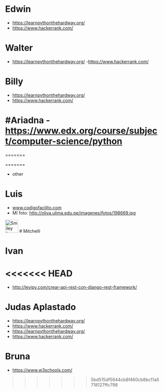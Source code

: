 # Edwin
- https://learnpythonthehardway.org/
- https://www.hackerrank.com/

# Walter
- https://learnpythonthehardway.org/
-https://www.hackerrank.com/

# Billy
- https://learnpythonthehardway.org/
- https://www.hackerrank.com/


#Ariadna
-https://www.edx.org/course/subject/computer-science/python
=======

=======

=======
- other

# Luis
- www.codigofacilito.com
- MI foto:
http://oliva.ulima.edu.pe/imagenes/fotos/198669.jpg 
 <img src="http://oliva.ulima.edu.pe/imagenes/fotos/198669.jpg" alt="Smiley face" height="42" width="42"> 
# Mitchelli

# Ivan
<<<<<<< HEAD
=======
- http://levipy.com/crear-api-rest-con-django-rest-framework/

# Judas Aplastado
- https://learnpythonthehardway.org/
- https://www.hackerrank.com/
- https://learnpythonthehardway.org/
- https://www.hackerrank.com/

# Bruna
- https://www.w3schools.com/
>>>>>>> 5bd515df5644cb8f460cb8bc11a5718127ffc798

